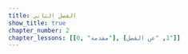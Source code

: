 ```yaml
---
title: الفصل الثاني
show_title: true
chapter_number: 2
chapter_lessons: [[0, "مقدمة"], [1, "عن الفصل"]]
---
```

